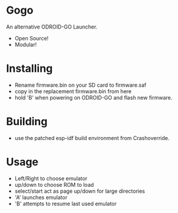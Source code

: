 # Gogo

An alternative ODROID-GO Launcher.

- Open Source!
- Modular!

# Installing

- Rename firmware.bin on your SD card to firmware.saf
-  copy in the replacement firmware.bin from here
- hold 'B' when powering on ODROID-GO and flash new firmware.


# Building

- use the patched esp-idf build environment from Crashoverride.

# Usage

- Left/Right to choose emulator
- up/down to choose ROM to load
- select/start act as page up/down for large directories
- 'A' launches emulator
- 'B' attempts to resume last used emulator
